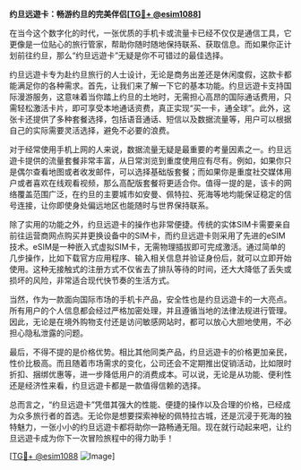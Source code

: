 **约旦远遊卡：畅游约旦的完美伴侣[[TG💪+ @esim1088](https://t.me/s/esim1088)]**

在当今这个数字化的时代，一张优质的手机卡或流量卡已经不仅仅是通信工具，它更像是一位贴心的旅行管家，帮助你随时随地保持联系、获取信息。而如果你正计划前往约旦，那么“约旦远遊卡”无疑是你不可错过的最佳选择。

约旦远遊卡专为赴约旦旅行的人士设计，无论是商务出差还是休闲度假，这款卡都能满足你的各种需求。首先，让我们来了解一下它的基本功能。约旦远遊卡支持国际漫游服务，这意味着当你踏上约旦的土地时，无需担心高昂的国际通话费用，只需轻松激活卡片，即可享受本地通话资费，真正实现“买一卡，通全球”。此外，这张卡还提供了多种套餐选择，包括语音通话、短信以及数据流量等，用户可以根据自己的实际需要灵活选择，避免不必要的浪费。

对于经常使用手机上网的人来说，数据流量无疑是最重要的考量因素之一。约旦远遊卡提供的流量套餐非常丰富，从日常浏览到重度使用应有尽有。例如，如果你只是偶尔查看地图或者收发邮件，可以选择基础版套餐；而如果你是重度社交媒体用户或者喜欢在线观看视频，那么高配版套餐将更适合你。值得一提的是，该卡的网络覆盖范围广泛，在约旦的主要城市如安曼、佩特拉、死海等地均能保证稳定的信号连接，让你即使身处偏远地区也能随时与世界保持联系。

除了实用的功能之外，约旦远遊卡的操作也非常便捷。传统的实体SIM卡需要亲自前往运营商网点购买并更换设备中的SIM卡，而约旦远遊卡则采用了先进的eSIM技术。eSIM是一种嵌入式虚拟SIM卡，无需物理插拔即可完成激活。通过简单的几步操作，比如下载官方应用程序、输入相关信息并验证身份后，就可以立即开始使用。这种无接触式的注册方式不仅省去了排队等待的时间，还大大降低了丢失或损坏的风险，非常适合现代快节奏的生活方式。

当然，作为一款面向国际市场的手机卡产品，安全性也是约旦远遊卡的一大亮点。所有用户的个人信息都会经过严格加密处理，并且遵循当地的法律法规进行管理。因此，无论是在境外购物支付还是访问敏感网站时，都可以放心大胆地使用，不必担心隐私泄露的问题。

最后，不得不提的是价格优势。相比其他同类产品，约旦远遊卡的价格更加亲民，性价比极高。而且随着市场需求的变化，公司还会不定期推出促销活动，比如限时折扣、捆绑优惠等，进一步降低用户的消费成本。可以说，无论是从功能、便利性还是经济性来看，约旦远遊卡都是一款值得信赖的选择。

总而言之，“约旦远遊卡”凭借其强大的性能、便捷的操作以及合理的价格，已经成为众多旅行者的首选。无论你是想要探索神秘的佩特拉古城，还是沉浸于死海的独特魅力，一张小小的约旦远遊卡都将助你一路畅通无阻。现在就行动起来吧，让约旦远遊卡成为你下一次冒险旅程中的得力助手！

[[TG💪+ @esim1088](https://t.me/s/esim1088) ![Image](https://i.postimg.cc/4NQfJmqS/Snipaste-2025-05-13-00-14-12.png)]